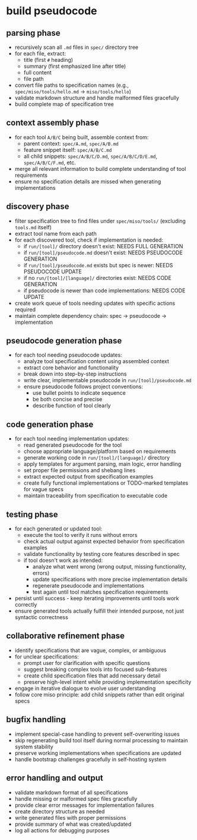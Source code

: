 # build pseudocode

## parsing phase
- recursively scan all `.md` files in `spec/` directory tree
- for each file, extract:
  - title (first `#` heading)
  - summary (first emphasized line after title)
  - full content
  - file path
- convert file paths to specification names (e.g., `spec/miso/tools/hello.md` → `miso/tools/hello`)
- validate markdown structure and handle malformed files gracefully
- build complete map of specification tree

## context assembly phase
- for each tool `A/B/C` being built, assemble context from:
  - parent context: `spec/A.md`, `spec/A/B.md`
  - feature snippet itself: `spec/A/B/C.md`
  - all child snippets: `spec/A/B/C/D.md`, `spec/A/B/C/D/E.md`, `spec/A/B/C/F.md`, etc.
- merge all relevant information to build complete understanding of tool requirements
- ensure no specification details are missed when generating implementations

## discovery phase
- filter specification tree to find files under `spec/miso/tools/` (excluding `tools.md` itself)
- extract tool name from each path
- for each discovered tool, check if implementation is needed:
  - if `run/[tool]/` directory doesn't exist: NEEDS FULL GENERATION
  - if `run/[tool]/pseudocode.md` doesn't exist: NEEDS PSEUDOCODE GENERATION
  - if `run/[tool]/pseudocode.md` exists but spec is newer: NEEDS PSEUDOCODE UPDATE
  - if no `run/[tool]/[language]/` directories exist: NEEDS CODE GENERATION
  - if pseudocode is newer than code implementations: NEEDS CODE UPDATE
- create work queue of tools needing updates with specific actions required
- maintain complete dependency chain: spec → pseudocode → implementation

## pseudocode generation phase
- for each tool needing pseudocode updates:
  - analyze tool specification content using assembled context
  - extract core behavior and functionality
  - break down into step-by-step instructions
  - write clear, implementable pseudocode in `run/[tool]/pseudocode.md`
  - ensure pseudocode follows project conventions:
    - use bullet points to indicate sequence
    - be both concise and precise
    - describe function of tool clearly

## code generation phase
- for each tool needing implementation updates:
  - read generated pseudocode for the tool
  - choose appropriate language/platform based on requirements
  - generate working code in `run/[tool]/[language]/` directory
  - apply templates for argument parsing, main logic, error handling
  - set proper file permissions and shebang lines
  - extract expected output from specification examples
  - create fully functional implementations or TODO-marked templates for vague specs
  - maintain traceability from specification to executable code

## testing phase
- for each generated or updated tool:
  - execute the tool to verify it runs without errors
  - check actual output against expected behavior from specification examples
  - validate functionality by testing core features described in spec
  - if tool doesn't work as intended:
    - analyze what went wrong (wrong output, missing functionality, errors)
    - update specifications with more precise implementation details
    - regenerate pseudocode and implementations
    - test again until tool matches specification requirements
- persist until success - keep iterating improvements until tools work correctly
- ensure generated tools actually fulfill their intended purpose, not just syntactic correctness

## collaborative refinement phase
- identify specifications that are vague, complex, or ambiguous
- for unclear specifications:
  - prompt user for clarification with specific questions
  - suggest breaking complex tools into focused sub-features
  - create child specification files that add necessary detail
  - preserve high-level intent while providing implementation specificity
- engage in iterative dialogue to evolve user understanding
- follow core miso principle: add child snippets rather than edit original specs

## bugfix handling
- implement special-case handling to prevent self-overwriting issues
- skip regenerating build tool itself during normal processing to maintain system stability
- preserve working implementations when specifications are updated
- handle bootstrap challenges gracefully in self-hosting system

## error handling and output
- validate markdown format of all specifications
- handle missing or malformed spec files gracefully
- provide clear error messages for implementation failures
- create directory structure as needed
- write generated files with proper permissions
- provide summary of what was created/updated
- log all actions for debugging purposes
